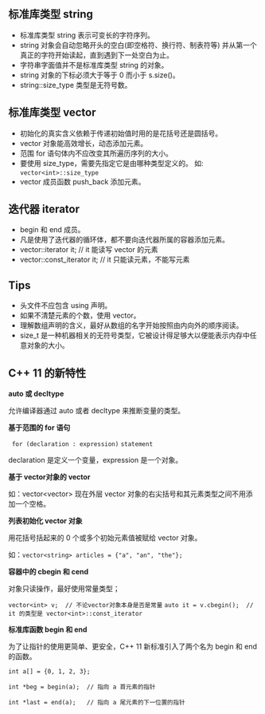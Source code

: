 ## 标准库类型 string

* 标准库类型 string 表示可变长的字符序列。
* string 对象会自动忽略开头的空白(即空格符、换行符、制表符等) 并从第一个真正的字符开始读起，直到遇到下一处空白为止。
* 字符串字面值并不是标准库类型 string 的对象。
* string 对象的下标必须大于等于 0 而小于 s.size()。
* string::size_type 类型是无符号数。

## 标准库类型 vector

* 初始化的真实含义依赖于传递初始值时用的是花括号还是圆括号。
* vector 对象能高效增长，动态添加元素。
* 范围 for 语句体内不应改变其所遍历序列的大小。
* 要使用 size_type，需要先指定它是由哪种类型定义的。 如: `vector<int>::size_type`
* vector 成员函数 push_back 添加元素。

## 迭代器 iterator

* begin 和 end 成员。
* 凡是使用了迭代器的循环体，都不要向迭代器所属的容器添加元素。
* vector<int>::iterator it;  // it 能读写 vector<int> 的元素
* vector<int>::const_iterator it;  // it 只能读元素，不能写元素


## Tips

* 头文件不应包含 using 声明。
* 如果不清楚元素的个数，使用 vector。
* 理解数组声明的含义，最好从数组的名字开始按照由内向外的顺序阅读。
* size_t 是一种机器相关的无符号类型，它被设计得足够大以便能表示内存中任意对象的大小。

## C++ 11 的新特性

**auto 或 decltype**

允许编译器通过 auto 或者 decltype 来推断变量的类型。

**基于范围的 for 语句**

` for (declaration : expression)`
      `statement`

declaration 是定义一个变量，expression 是一个对象。

**基于 vector对象的 vector**

如：vector<vector<int>> 现在外层 vector 对象的右尖括号和其元素类型之间不用添加一个空格。

**列表初始化 vector 对象**

用花括号括起来的 0 个或多个初始元素值被赋给 vector 对象。

如：` vector<string> articles = {"a", "an", "the"}; `

**容器中的 cbegin 和 cend**

对象只读操作，最好使用常量类型；

`vector<int> v;  // 不论vector对象本身是否是常量`
`auto it = v.cbegin();  // it 的类型是 vector<int>::const_iterator`

**标准库函数 begin 和 end**

为了让指针的使用更简单、更安全，C++ 11 新标准引入了两个名为 begin 和 end 的函数。

`int a[] = {0, 1, 2, 3};`

`int *beg = begin(a);  // 指向 a 首元素的指针`
 
`int *last = end(a);   // 指向 a 尾元素的下一位置的指针`


